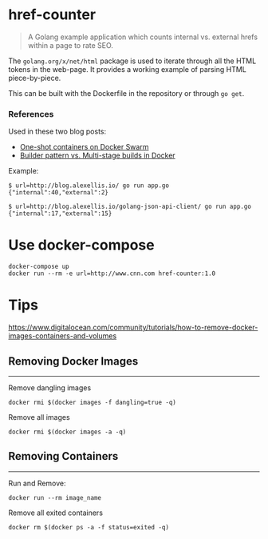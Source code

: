 # href-counter

> A Golang example application which counts internal vs. external hrefs within a page to rate SEO.

The `golang.org/x/net/html` package is used to iterate through all the HTML tokens in the web-page. It provides a working example of parsing HTML piece-by-piece. 

This can be built with the Dockerfile in the repository or through `go get`.

### References

Used in these two blog posts:

* [One-shot containers on Docker Swarm](http://blog.alexellis.io/containers-on-swarm/)
* [Builder pattern vs. Multi-stage builds in Docker](http://blog.alexellis.io/mutli-stage-docker-builds/)

Example:

```
$ url=http://blog.alexellis.io/ go run app.go
{"internal":40,"external":2}

$ url=http://blog.alexellis.io/golang-json-api-client/ go run app.go
{"internal":17,"external":15}
```

# Use docker-compose
```
docker-compose up
docker run --rm -e url=http://www.cnn.com href-counter:1.0
```

# Tips
https://www.digitalocean.com/community/tutorials/how-to-remove-docker-images-containers-and-volumes

## Removing Docker Images
---
Remove dangling images

`docker rmi $(docker images -f dangling=true -q)`

Remove all images

`docker rmi $(docker images -a -q)`

## Removing Containers
---
Run and Remove:

`docker run --rm image_name`

Remove all exited containers

`docker rm $(docker ps -a -f status=exited -q)`


